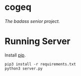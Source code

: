# cogeq

###### The badass senior project.


# Running Server
Install [pip](https://pypi.python.org/pypi/pip).

```
pip3 install -r requirements.txt
python3 server.py
```

